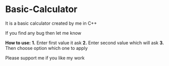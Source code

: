 # Basic-Calculator

It is a basic calculator created by me in C++

If you find any bug then let me know

**How to use:**
**1.** Enter first value it ask 
**2.** Enter second value which will ask 
**3.** Then choose option which one to apply 

Please support me if you like my work
